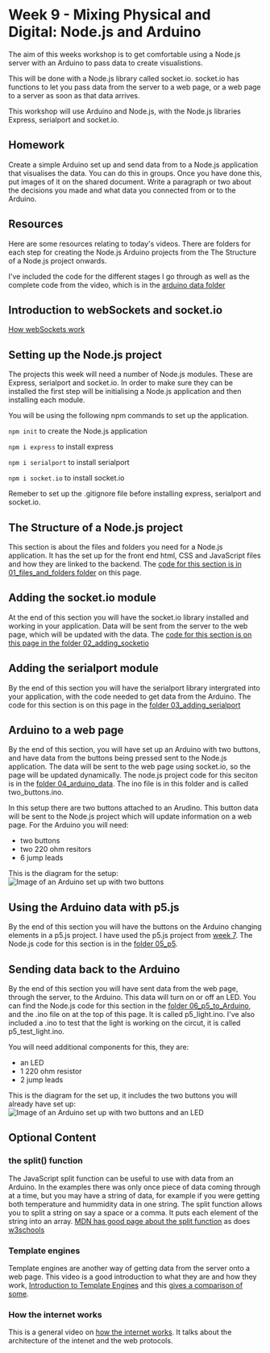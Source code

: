 # Week 9 - Mixing Physical and Digital: Node.js and Arduino
The aim of this weeks workshop is to get comfortable using a Node.js server with an Arduino to pass data to create visualistions.

This will be done with a Node.js library called socket.io. socket.io has functions to let you pass data from the server to a web page, or a web page to a server as soon as that data arrives. 

This workshop will use Arduino and Node.js, with the Node.js libraries Express, serialport and socket.io.

## Homework
Create a simple Arduino set up and send data from to a Node.js application that visualises the data. You can do this in groups. Once you have done this, put images of it on the shared document. Write a paragraph or two about the decisions you made and what data you connected from or to the Arduino.

## Resources
Here are some resources relating to today's videos. There are folders for each step for creating the Node.js Arduino projects from the The Structure of a Node.js project onwards.

I've included the code for the different stages I go through as well as the complete code from the video, which is in the [arduino data folder](https://github.com/developdata/CCIDiploma-Unit3/tree/master/week_9/arduino_data)

## Introduction to webSockets and socket.io
[How webSockets work](https://sookocheff.com/post/networking/how-do-websockets-work/)

## Setting up the Node.js project 
The projects this week will need a number of Node.js modules. These are Express, serialport and socket.io. In order to make sure they can be installed the first step will be initialising a Node.js application and then installing each module.

You will be using the following npm commands to set up the application.

```npm init``` to create the Node.js application

```npm i express``` to install express

```npm i serialport``` to install serialport

```npm i socket.io``` to install socket.io

Remeber to set up the .gitignore file before installing express, serialport and socket.io.

## The Structure of a Node.js project 
This section is about the files and folders you need for a Node.js application. It has the set up for the front end html, CSS and JavaScript files and how they are linked to the backend. The [code for this section is in 01_files_and_folders folder](https://github.com/developdata/CCIDiploma-Unit3/tree/master/week_9/01_files_and_folders) on this page.

## Adding the socket.io module
At the end of this section you will have the socket.io library installed and working in your application. Data will be sent from the server to the web page, which will be updated with the data. The [code for this section is on this page in the folder 02_adding_socketio](https://github.com/developdata/CCIDiploma-Unit3/tree/master/week_9/02_adding_socketio)

## Adding the serialport module
By the end of this section you will have the serialport library intergrated into your application, with the code needed to get data from the Arduino. The code for this section is on this page in the [folder 03_adding_serialport](https://github.com/developdata/CCIDiploma-Unit3/tree/master/week_9/03_adding_serialport)

## Arduino to a web page
By the end of this section, you will have set up an Arduino with two buttons, and have data from the buttons being pressed sent to the Node.js application. The data will be sent to the web page using socket.io, so the page will be updated dynamically. The node.js project code for this seciton is in the [folder 04_arduino_data](https://github.com/developdata/CCIDiploma-Unit3/tree/master/week_9/04_arduino_data). The ino file is in this folder and is called two_buttons.ino.

In this setup there are two buttons attached to an Arudino. This button data will be sent to the Node.js project which will update information on a web page. For the Arduino you will need:

- two buttons
- two 220 ohm resitors
- 6 jump leads

This is the diagram for the setup:
![Image of an Arduino set up with two buttons](arduino_setup.jpg)

## Using the Arduino data with p5.js
By the end of this section you will have the buttons on the Arduino changing elements in a p5.js project. I have used the p5.js project from [week 7](https://github.com/developdata/CCIDiploma-Unit3/blob/master/week_7/p5_01.html). The Node.js code for this section is in the [folder 05_p5](https://github.com/developdata/CCIDiploma-Unit3/tree/master/week_9/05_p5).

## Sending data back to the Arduino 
By the end of this section you will have sent data from the web page, through the server, to the Arduino. This data will turn on or off an LED. You can find the Node.js code for this section in the [folder 06_p5_to_Arduino](https://github.com/developdata/CCIDiploma-Unit3/tree/master/week_9/06_p5_to_arduino), and the .ino file on at the top of this page. It is called p5_light.ino. I've also included a .ino to test that the light is working on the circut, it is called p5_test_light.ino.

You will need additional components for this, they are:

- an LED 
- 1 220 ohm resistor
- 2 jump leads

This is the diagram for the set up, it includes the two buttons you will already have set up:
![Image of an Arduino set up with two buttons and an LED](arduino_light.jpg)


## Optional Content
### the split() function
The JavaScript split function can be useful to use with data from an Arduino. In the examples there was only once piece of data coming through at a time, but you may have a string of data, for example if you were getting both temperature and hummidity data in one string. The split function allows you to split a string on say a space or a comma. It puts each element of the string into an array. [MDN has good page about the split function](https://developer.mozilla.org/en-US/docs/Web/JavaScript/Reference/Global_Objects/String/split) as does [w3schools](https://www.w3schools.com/jsref/jsref_split.asp)

### Template engines
Template engines are another way of getting data from the server onto a web page. This video is a good introduction to what they are and how they work,
[Introduction to Template Engines](https://www.youtube.com/watch?v=oZGmHNZv7Sc) and this [gives a comparison of some](https://npmcompare.com/compare/ejs,jade,pug).

### How the internet works
This is a general video on [how the internet works](http://www.youtube.com/watch?v=eiDcMY6YfEc). It talks about the architecture of the intenet and the web protocols.
